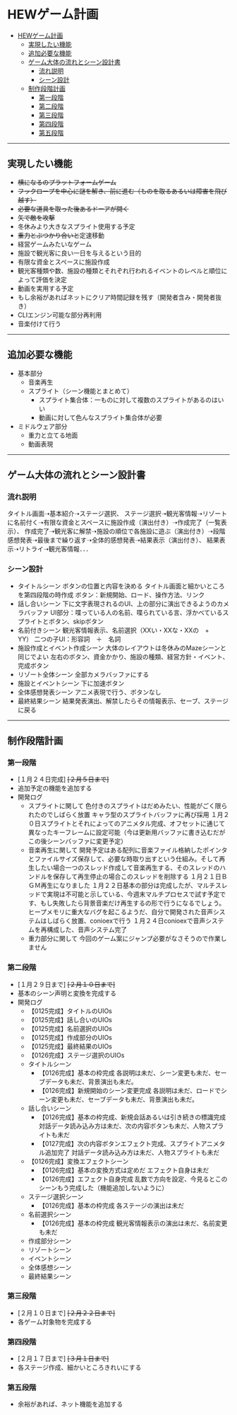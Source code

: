 # HEWゲーム計画
- [HEWゲーム計画](#HEWゲーム計画)
  * [実現したい機能](#実現したい機能)
  * [追加必要な機能](#追加必要な機能)
  * [ゲーム大体の流れとシーン設計書](#ゲーム大体の流れとシーン設計書)
    + [流れ説明](#流れ説明)
    + [シーン設計](#シーン設計)
  * [制作段階計画](#制作段階計画)
    + [第一段階](#第一段階)
    + [第二段階](#第二段階)
    + [第三段階](#第三段階)
    + [第四段階](#第四段階)
    + [第五段階](#第五段階)

------
## 実現したい機能
- ~~横になるのプラットフォームゲーム~~
- ~~フックロープを中心に謎を解き、前に進む（ものを取るあるいは障害を飛び越す）~~
- ~~必要な道具を取った後あるドーアが開く~~
- ~~矢で敵を攻撃~~
- 冬休みより大きなスプライト使用する予定
- ~~重力とぶつかり合いと~~定速移動
- 経営ゲームみたいなゲーム
- 施設で観光客に良い一日を与えるという目的
- 有限な資金とスペースに施設作成
- 観光客種類や数、施設の種類とそれぞれ行われるイベントのレベルと順位によって評価を決定
- 動画を実用する予定
- もし余裕があればネットにクリア時間記録を残す（開発者含み・開発者抜き）
- CLIエンジン可能な部分再利用
- 音楽付けて行う

------
## 追加必要な機能
- 基本部分
    - 音楽再生
    - スプライト（シーン機能とまとめて）
        - スプライト集合体：一ものに対して複数のスプライトがあるのはいい
        - 動画に対して色んなスプライト集合体が必要
- ミドルウェア部分
    - 重力と立てる地面
    - 動画表現

------
## ゲーム大体の流れとシーン設計書
### 流れ説明
タイトル画面➝基本紹介➝ステージ選択、
ステージ選択➝観光客情報➝リゾートに名前付く➝有限な資金とスペースに施設作成（演出付き）➝作成完了（一覧表示）、
作成完了➝観光客に解禁➝施設の順位で各施設に遊ぶ（演出付き）➝段階感想発表➝最後まで繰り返す➝全体的感想発表➝結果表示（演出付き）、
結果表示➝リトライ➝観光客情報．．．
### シーン設計
- タイトルシーン
    ボタンの位置と内容を決める
    タイトル画面と細かいところを第四段階の時作成
    ボタン：新規開始、ロード、操作方法、リンク
- 話し合いシーン
    下に文字表現されるのUI、上の部分に演出できるようのカメラバッファ
    UI部分：喋っている人の名前、喋られている言、浮かべているスプライトとボタン、skipボタン
- 名前付きシーン
    観光客情報表示、名前選択（XXい・XXな・XXの　+　YY）
    二つの子UI：形容詞　＋　名詞
- 施設作成とイベント作成シーン
    大体のレイアウトは冬休みのMazeシーンと同じでよい
    左右のボタン、資金かかり、施設の種類、経営方針・イベント、完成ボタン
- リゾート全体シーン
    全部カメラバッファにする
- 施設とイベントシーン
    下に加速ボタン
- 全体感想発表シーン
    アニメ表現で行う、ボタンなし
- 最終結果シーン
    結果発表演出、解禁したらその情報表示、セーブ、ステージに戻る
------
## 制作段階計画
### 第一段階
- [１月２４日完成]    ~~[２月５日まで]~~
- 追加予定の機能を追加する
- 開発ログ
    - スプライトに関して
        色付きのスプライトはだめみたい、性能がごく限られたのでしばらく放置
        キャラ型のスプライトバッファに再び採用
        １月２０日スプライトとそれによってのアニメタル完成、オフセットに通じて異なったキーフレームに設定可能（今は更新用バッファに書き込むだがこの後シーンバッファに変更予定）
    - 音楽再生に関して
        開発予定はある配列に音楽ファイル格納したポインタとファイルサイズ保存して、必要な時取り出すという仕組み。そして再生したい場合一つのスレッド作成して音楽再生する、そのスレッドのハンドルを保存して再生停止の場合このスレッドを削除する
        １月２１日ＢＧＭ再生になりました
        １月２２日基本の部分は完成したが、マルチスレッドで実現は不可能と示している、今週末マルチプロセスで試す予定です、もし失敗したら背景音楽だけ再生するの形で行うになるでしょう。
        ヒープメモリに重大なバグを起こるようだ、自分で開発された音声システムはしばらく放置、conioexで行う
        １月２４日conioexで音声システムを再構成した、音声システム完了
    - 重力部分に関して
        今回のゲーム案にジャンプ必要がなさそうので作業しません

### 第二段階
- [１月２９日まで]    ~~[２月１０日まで]~~
- 基本のシーン声明と変換を完成する
- 開発ログ
    - 【0125完成】タイトルのUIOs
    - 【0125完成】話し合いのUIOs
    - 【0125完成】名前選択のUIOs
    - 【0125完成】作成部分のUIOs
    - 【0125完成】最終結果のUIOs
    - 【0126完成】ステージ選択のUIOs
    - タイトルシーン
        - 【0126完成】基本の枠完成
        各説明は未だ、シーン変更も未だ、セーブデータも未だ、背景演出も未だ。
        - 【0126完成】新規開始のシーン変更完成
        各説明は未だ、ロードでシーン変更も未だ、セーブデータも未だ、背景演出も未だ。
    - 話し合いシーン
        - 【0126完成】基本の枠完成、新規会話あるいは引き続きの標識完成
        対話データ読み込み方は未だ、次の内容ボタンも未だ、人物スプライトも未だ
        - 【0127完成】次の内容ボタンエフェクト完成、スプライトアニメタル追加完了
        対話データ読み込み方は未だ、人物スプライトも未だ
    - 【0126完成】変換エフェクトシーン
        - 【0126完成】基本の変換方式は定めだ
        エフェクト自身は未だ
        - 【0126完成】エフェクト自身完成
        乱数で方向を設定、今見るとこのシーンもう完成した（機能追加しないように）
    - ステージ選択シーン
        - 【0126完成】基本の枠完成
        各ステージの演出は未だ
    - 名前選択シーン
        - 【0126完成】基本の枠完成
        観光客情報表示の演出は未だ、名前変更も未だ
    - 作成部分シーン
    - リゾートシーン
    - イベントシーン
    - 全体感想シーン
    - 最終結果シーン

### 第三段階
- [２月１０日まで]    ~~[２月２２日まで]~~
- 各ゲーム対象物を完成する

### 第四段階
- [２月１７日まで]    ~~[３月１日まで]~~
- 各ステージ作成、細かいところきれいにする

### 第五段階
- 余裕があれば、ネット機能を追加する
